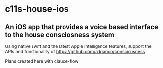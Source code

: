 # c11s-house-ios

## An iOS app that provides a voice based interface to the house consciosness system

Using native swift and the latest Apple Intelligence features, support the APIs and functionality of https://github.com/adrianco/consciousness

Plans created here with claude-flow